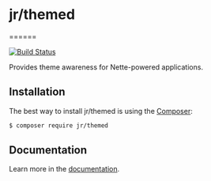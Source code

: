 # jr/themed
======

[![Build Status](https://travis-ci.org/rebendajirijr/themed.svg?branch=master)](https://travis-ci.org/rebendajirijr/themed)

Provides theme awareness for Nette-powered applications.


Installation
------------

The best way to install jr/themed is using the [Composer](http://getcomposer.org/):

```sh
$ composer require jr/themed
```


Documentation
------------

Learn more in the [documentation](https://github.com/rebendajirijr/themed/blob/master/docs/en/index.md).
